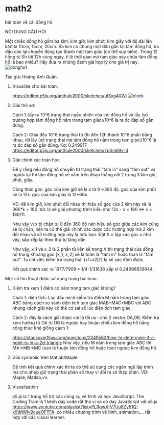 # math2
bài toán về cái đồng hồ

NỘI DUNG CÂU HỎI

Một chiếc đồng hồ gồm ba kim: kim giờ, kim phút, kim giây với độ dài lần lượt là 10cm, 15cm, 20cm. Ba kim có chung một đầu gắn tại tâm đồng hồ, ba đầu còn lại chuyển động tạo thành một tam giác (có thể suy biến). Trong 12 tiếng từ 0h tới 12h cùng ngày, tỉ lệ thời gian mà tam giác này chứa tâm đồng hồ là bao nhiêu? Hãy đưa ra những đánh giá hợp lý cho giá trị này.
![dongho1](https://user-images.githubusercontent.com/29473579/152984192-889f619b-461f-4c55-b6f7-87fa058379fe.jpg)

Tác giả: Hoàng Anh Quân.

1. Visualize cho bài toán:

    https://editor.p5js.org/anthule2000/sketches/uISxg4XWi
    ![clock](https://user-images.githubusercontent.com/29473579/152984246-aefffe14-c10b-41c5-8236-f192711f4220.png)

2. Giải thô sơ:
 
   Cách 1: lấy ra 10^6 trạng thái ngẫu nhiên của cái đồng hồ và lấy
   (số trường hợp tâm đồng hồ nằm trong tam giác)/10^6 là ra đc đáp số gần đúng.
   
   Cách 2: Chia đều 10^6 trạng thái từ 0h đến 12h thành 10^6 phần bằng nhau,
   rồi lấy (số trạng thái mà tâm đồng hồ nằm trong tam giác)/10^6 là ra đc đáp số gần đúng.
   Kq: 0.249917
    https://editor.p5js.org/anthule2000/sketches/zpSm69v-4

   
3. Giải chính xác toán học

   Để ý rằng nếu đồng hồ chuyển từ trạng thái "tâm in" sang "tâm out" và
   ngược lại thì tâm đồng hồ sẽ nằm trên đoạn thẳng nối 2 trong 3 kim giờ, phút, giây.
   
   Công thức góc: góc của kim giờ sẽ là x từ 0->360 độ.
                  góc của kim phút sẽ là 12x.
                  góc của kim giây là 12*60x.
                  
   VD: để kim giờ, kim phút đối nhau thì 
       hiệu số góc của 2 kim này sẽ là 360*k + 180.
       tức là sẽ giải phương trình kiểu như 
            12x - x = 180 
            <=> x = 180/11.
            
   Như vậy vì x bị chặn từ 0 đến 360 độ nên hiệu số góc giữa các kim 
   cũng sẽ bị chặn, nên ta có thể giải chính xác được các trường hợp
   mà 2 kim đối nhau và số trường hợp này là hữu hạn.
   Đặt X = tập các góc x như vậy, sắp xếp lại theo thứ tự tăng dần
   
   Như vậy, x_1 và x_2 là 2 phần từ liền kề trong X thì trạng thái 
   của đồng hồ trong khoảng góc [x_1, x_2] sẽ là toàn là "tâm in" 
   hoặc toàn là "tâm out". Ta chỉ việc kiểm tra trạng thái (x1+x2)/2
   là sẽ xác định được.
   
   Kết quả chính xác ra 1977/7909 = 1/4-1/31636  xấp xỉ 
   0.24996839044.

Một số thủ thuật được sử dụng trong bài toán:
1. Kiểm tra xem 1 điểm có nằm trong tam giác không?

   Cách 1: diện tích: Lúc đầu mình kiểm tra điểm M nằm trong tam giác ABC
   bằng cách so sánh diện tích tam giác MAB+MAC+MBC 
   với ABC nhưng cách giải này có thể có sai số lúc diện
   tích tam giác.
   
   Cách 2: đây là cách giải được coi là tối ưu : cho 2 vector OA,OB.
   Kiểm tra xem hướng từ OA từ OB là ngược hay thuận chiều kim đồng hồ
   bằng công thức khá giống cách 1:
   
     https://stackoverflow.com/questions/2049582/how-to-determine-if-a-point-is-in-a-2d-triangle
   Như vậy, nếu M nằm trong tam giác ABC thì MA->MB->MC
   toàn là thuận kim đồng hồ hoặc toàn ngược kim đồng hồ.

2. Giải symbolic trên Matlab/Maple

   Để tính kết quả chính xác thì ta có thể sử dụng các ngôn ngữ lập trình
   mà cho phép giữ trạng thái phân số thay vì đổi ra số thập phân.
   VD: Maple, Matlab,vv.
   
3. Visualization

   p5.js là 1 trang hỗ trợ các công cụ vẽ hình và học JavaScript.
   The Coding Train là 1 kênh dạy code rất thú vị và có dạy JavaScript
   với p5.js 
   https://www.youtube.com/playlist?list=PLRqwX-V7Uu6Zy51Q-x9tMWIv9cueOFTFA
   ,có nhiều chương trình vẽ hình, animation,... rất hợp với các
   visual learner.
   
   
   
   
   
   
  
  
